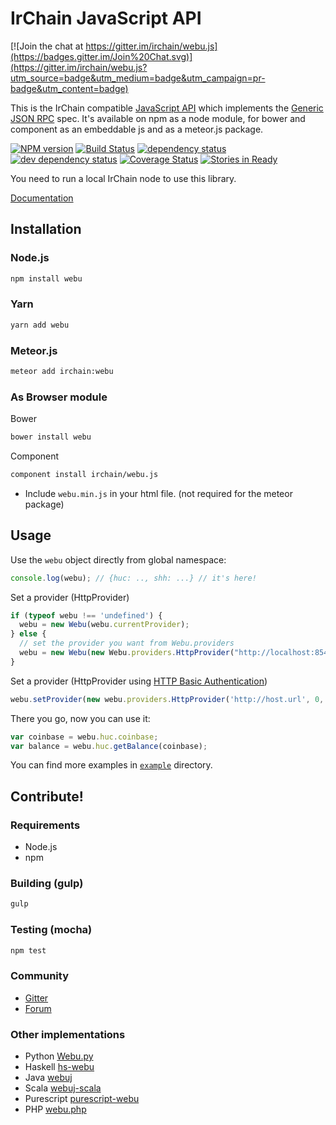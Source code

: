 # IrChain JavaScript API

[![Join the chat at https://gitter.im/irchain/webu.js](https://badges.gitter.im/Join%20Chat.svg)](https://gitter.im/irchain/webu.js?utm_source=badge&utm_medium=badge&utm_campaign=pr-badge&utm_content=badge)

This is the IrChain compatible [JavaScript API](https://github.com/irchain/wiki/wiki/JavaScript-API)
which implements the [Generic JSON RPC](https://github.com/irchain/wiki/wiki/JSON-RPC) spec. It's available on npm as a node module, for bower and component as an embeddable js and as a meteor.js package.

[![NPM version][npm-image]][npm-url] [![Build Status][travis-image]][travis-url] [![dependency status][dep-image]][dep-url] [![dev dependency status][dep-dev-image]][dep-dev-url] [![Coverage Status][coveralls-image]][coveralls-url] [![Stories in Ready][waffle-image]][waffle-url]

You need to run a local IrChain node to use this library.

[Documentation](https://github.com/irchain/wiki/wiki/JavaScript-API)

## Installation

### Node.js

```bash
npm install webu
```

### Yarn

```bash
yarn add webu
```

### Meteor.js

```bash
meteor add irchain:webu
```

### As Browser module
Bower

```bash
bower install webu
```

Component

```bash
component install irchain/webu.js
```

* Include `webu.min.js` in your html file. (not required for the meteor package)

## Usage
Use the `webu` object directly from global namespace:

```js
console.log(webu); // {huc: .., shh: ...} // it's here!
```

Set a provider (HttpProvider)

```js
if (typeof webu !== 'undefined') {
  webu = new Webu(webu.currentProvider);
} else {
  // set the provider you want from Webu.providers
  webu = new Webu(new Webu.providers.HttpProvider("http://localhost:8545"));
}
```

Set a provider (HttpProvider using [HTTP Basic Authentication](https://en.wikipedia.org/wiki/Basic_access_authentication))

```js
webu.setProvider(new webu.providers.HttpProvider('http://host.url', 0, BasicAuthUsername, BasicAuthPassword));
```

There you go, now you can use it:

```js
var coinbase = webu.huc.coinbase;
var balance = webu.huc.getBalance(coinbase);
```

You can find more examples in [`example`](https://github.com/irchain/webu.js/tree/master/example) directory.


## Contribute!

### Requirements

* Node.js
* npm

### Building (gulp)

```bash
gulp
```


### Testing (mocha)

```bash
npm test
```

### Community
 - [Gitter](https://gitter.im/irchain/webu.js?source=orgpage)
 - [Forum](https://forum.irchain.org/categories/irchain-js)


### Other implementations
 - Python [Webu.py](https://github.com/irchain/webu.py)
 - Haskell [hs-webu](https://github.com/airalab/hs-webu)
 - Java [webuj](https://github.com/webuj/webuj)
 - Scala [webuj-scala](https://github.com/mslinn/webuj-scala)
 - Purescript [purescript-webu](https://github.com/f-o-a-m/purescript-webu)
 - PHP [webu.php](https://github.com/sc0Vu/webu.php)


[npm-image]: https://badge.fury.io/js/webu.svg
[npm-url]: https://npmjs.org/package/webu
[travis-image]: https://travis-ci.org/irchain/webu.js.svg
[travis-url]: https://travis-ci.org/irchain/webu.js
[dep-image]: https://david-dm.org/irchain/webu.js.svg
[dep-url]: https://david-dm.org/irchain/webu.js
[dep-dev-image]: https://david-dm.org/irchain/webu.js/dev-status.svg
[dep-dev-url]: https://david-dm.org/irchain/webu.js#info=devDependencies
[coveralls-image]: https://coveralls.io/repos/irchain/webu.js/badge.svg?branch=master
[coveralls-url]: https://coveralls.io/r/irchain/webu.js?branch=master
[waffle-image]: https://badge.waffle.io/irchain/webu.js.svg?label=ready&title=Ready
[waffle-url]: https://waffle.io/irchain/webu.js
